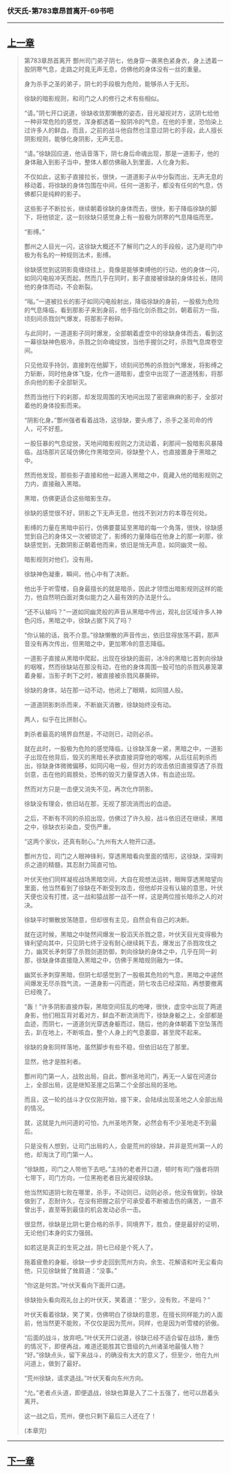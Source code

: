 ### 伏天氏-第783章昂首离开-69书吧

--------
[上一章](./72d9cb37c6fe55d564d8e5931688aa29.md)
--------


>
>
>
>第783章昂首离开
>酆州司门弟子阴七，他身穿一袭黑色紧身衣，身上透着一股阴寒气息，走路之时竟无声无息，仿佛他的身体没有一丝的重量。
>
>身为杀手之圣的弟子，阴七的手段极为危险，能够杀人于无形。
>
>徐缺的暗影规则，和司门之人的修行之术有些相似。
>
>“请。”阴七开口说道，徐缺收敛那懒散的姿态，目光凝视对方，这阴七给他一种非常危险的感觉，浑身都透着一股阴冷的气息，在他的手里，恐怕染上过许多人的鲜血，而且，之前的战斗他自然也注意过阴七的手段，此人擅长阴影规则，能够化身阴影，无声无息。
>
>“请。”徐缺回应道，他话音落下，阴七身后命魂出现，那是一道影子，他的身体融入到影子当中，整体人都仿佛融入到里面，人化身为影。
>
>不仅如此，这影子直接拉长，很快，一道道影子从中分裂而出，无声无息的移动着，将徐缺的身体包围在中间，任何一道影子，都没有任何的气息，仿佛都只是纯粹的影子。
>
>这些影子不断拉长，继续朝着徐缺的身体而去，很快，影子降临徐缺的脚下，将他锁定，这一刻徐缺只感觉身上有一股极为阴寒的气息降临而至。
>
>“影缚。”
>
>酆州之人目光一闪，这徐缺大概还不了解司门之人的手段般，这乃是司门中极为有名的一种规则法术，影缚。
>
>徐缺感觉到这阴影竟缠绕往上，竟像是能够束缚他的行动，他的身体一闪，如同闪电般冲天而起，然而几乎在同时，影子直接被徐缺的身体拉长，随同他的身体而动，不会断裂。
>
>“嗡。”一道被拉长的影子如同闪电般射出，降临徐缺的身前，一股极为危险的气息降临，看到那影子来到身前，他手指化剑杀戮之剑，朝着前方一指，顷刻间杀戮剑气爆发，将那影子粉碎。
>
>与此同时，一道道影子同时爆发，全部朝着虚空中的徐缺身体而去，看到这一幕徐缺神色极冷，杀戮之剑命魂绽放，当他手握剑之时，杀戮气息席卷空间。
>
>只见他双手持剑，直接刺在他脚下，顷刻间恐怖的杀戮剑气爆发，将影缚之力斩断，同时他身体飞旋，化作一道暗影，虚空中出现了一道道残影，将那杀向他的影子全部斩灭。
>
>然而当他行下的刹那，却发现周围的天地间出现了密密麻麻的影子，全部对着他的身体投影而来。
>
>“阴影化身。”酆州强者看着战场，这徐缺，要头疼了，杀手之圣司命的传人，可不好惹。
>
>一股狂暴的气息绽放，天地间暗影规则之力流动着，刹那间一股暗影风暴降临，战场那片区域仿佛化作黑暗空间，徐缺整个人，也直接置身于黑暗之中。
>
>然而他发现，那些影子直接和他一起遁入黑暗之中，竟藏入他的暗影规则之力内，直接融入黑暗。
>
>黑暗，仿佛更适合这些暗影生存。
>
>徐缺的感觉很不好，阴影之下无声无息，他找不到对方的本尊在何处。
>
>影缚的力量在黑暗中前行，仿佛要蔓延至黑暗的每一个角落，很快，徐缺感觉到自己的身体又一次被锁定了，影缚的力量降临在他身上的那一刹那，徐缺感觉到，无数阴影正朝着他而来，依旧是悄无声息，如同幽灵一般。
>
>暗影规则对他们，没有用。
>
>徐缺神色凝重，瞬间，他心中有了决断。
>
>他出手于听雪楼，自身最擅长的就是暗杀，因此才领悟出暗影规则这样的能力，他自然明白面对类似能力之人最有效的办法是什么。
>
>“还不认输吗？”一道如同幽灵般的声音从黑暗中传出，观礼台区域许多人神色闪烁，黑暗之中，徐缺占据下风了吗？
>
>“你认输的话，我不介意。”徐缺懒散的声音传出，依旧显得放荡不羁，那声音没有再次传出，但黑暗之中，更加寒冷的意志降临。
>
>一道影子直接从黑暗中爬起，出现在徐缺的面前，冰冷的黑暗匕首刺向徐缺的咽喉，然而徐缺站在那没有动，在他的身体周围一股可怕的杀戮风暴笼罩着身躯，当影子刺下之时，被直接被杀戮风暴撕碎。
>
>徐缺的身体，站在那一动不动，他闭上了眼睛，如同猎人般。
>
>一道道阴影刺杀而来，不断崩灭消散，徐缺始终没有动。
>
>两人，似乎在比拼耐心。
>
>刺杀者最高的境界自然是，不动则已，动则必杀。
>
>就在此时，一股极为危险的感觉降临，让徐缺浑身一紧，黑暗之中，一道影子出现在他背后，毁灭的黑暗长矛欲直接洞穿他的咽喉，从后往前刺杀而出，徐缺身体微微偏移，如同闪电一般，但对方的攻击依旧直接穿透了杀戮剑意，击在他的肩膀处，恐怖的毁灭力量穿透入体，有血迹出现。
>
>然而对方只是一击便又消失不见，再次化作阴影。
>
>徐缺没有理会，依旧站在那，无视了那流淌而出的血迹。
>
>之后，不断有不同的杀招出现，仿佛过了许久般，战斗依旧还在继续，黑暗之中，徐缺衣衫染血，受伤严重。
>
>“这两个家伙，还真有耐心。”九州有大人物开口道。
>
>酆州方位，司门之人眼神锋利，穿透黑暗看向里面的情形，这徐缺，深得刺杀之道的精髓，其忍耐力简直可怕。
>
>叶伏天他们同样凝视战场黑暗空间，大自在观想法运转，眼眸穿透黑暗望向里面，他当然看到了徐缺在不断受到攻击，但他却并没有认输的意思，叶伏天便也没有打搅，这一战和猿战那一战不一样，这是两位擅长暗杀之人的对决。
>
>徐缺平时懒散放荡随意，但却很有主见，自然会有自己的决断。
>
>就在这时候，黑暗之中陡然间爆发一股滔天杀戮之意，叶伏天目光变得极为锋利望向其中，只见阴七终于没有耐心继续耗下去，爆发出了杀戮攻伐之力，幽冥长矛刺穿了杀戮剑道防御，刺向徐缺的身体之中，几乎在同一刹那，徐缺身体直接隐入黑暗之中，仿佛于黑暗规则融为一体。
>
>幽冥长矛刺穿黑暗，但阴七却感觉到了一股极其危险的气息，黑暗之中遽然间爆发无尽杀戮气流，一道身影一闪而逝，阴七攻击已经深陷，再想要撤离已经晚了。
>
>“轰！”许多阴影直接炸裂，黑暗空间狂乱的咆哮，很快，虚空中出现了两道身影，他们相互背对着对方，鲜血不断流淌而下，徐缺身躯之上，全部都是血迹，而阴七，一道道剑光穿透身躯而过，随后，他的身体朝着下空坠落而去，趴在地上，不断咳血，整个人身上的气息萎靡，甚至爬不起来。
>
>徐缺的身影同样落地，虽然脚步有些不稳，但依旧站在了那里。
>
>显然，他才是胜利者。
>
>酆州司门第一人，战败出局，自此，酆州圣地司门，再无一人留在问道台上，全部出局，这是继知圣崖之后第二个全部出局的圣地。
>
>而且，这一轮的战斗才仅仅刚开始，接下来，会陆续出现圣地之人全部出局的情况。
>
>就，这就是九州问道的可怕，九州圣地齐聚，必然会有不少圣地走不到最后。
>
>只是没有人想到，让司门出局的人，会是荒州的徐缺，并非是荒州第一人的他，却淘汰了司门第一人。
>
>“徐缺胜，司门之人带他下去吧。”主持的老者开口道，顿时有司门强者将阴七带下，司门方向，一位黑袍老者目光凝视徐缺。
>
>他当然知道阴七败在哪里，杀手，不动则已，动则必杀，他没有做到，徐缺做到了，忍耐许久，在没有把握之前宁可承受着不断被击伤的痛苦，一直不曾出手，直至等到最佳的机会发动必杀一击。
>
>很显然，徐缺是比阴七更合格的杀手，同境界下，胜负，便是最好的证明，无论他们本身的实力强弱。
>
>如若这是真正的生死之战，阴七已经是个死人了。
>
>拖着疲惫的身躯，徐缺一步步走回到荒州方向，余生、花解语和叶无尘看向他，只见徐缺耸了耸肩道：“没事。”
>
>“你这是何苦。”叶伏天看向下面开口道。
>
>徐缺抬头看向观礼台上的叶伏天，笑着道：“至少，没有败，不是吗？”
>
>叶伏天看着徐缺，笑了笑，仿佛明白了徐缺的意思，在擅长同样能力的人面前，他当然更不能败，不仅仅是因为荒州，同样，也是因为听雪楼的骄傲。
>
>“后面的战斗，放弃吧。”叶伏天开口说道，徐缺已经不适合留在战场，重伤的情况下，即便再战，难道还能胜其它晋级的九州诸圣地最强人物？
>“好。”徐缺点头，留下来战斗，的确没有太大的意义了，但至少，他在九州问道上，做到了最好。
>
>“荒州徐缺，请求退战。”叶伏天看向东州方向。
>
>“允。”老者点头道，即便退战，徐缺也算是入了二十五强了，他可以昂着头离开。
>
>这一战之后，荒州，便也只剩下最后三人还在了！
>
>(本章完)
>
>

--------
[下一章](./2b34a322e147ca664bf35e2c161094f3.md)
--------
